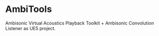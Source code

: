 # AmbiTools
Ambisonic Virtual Acoustics Playback Toolkit + Ambisonic Convolution Listener as UE5 project.
